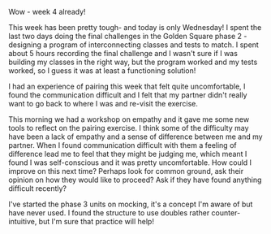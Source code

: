 Wow - week 4 already! 

This week has been pretty tough- and today is only Wednesday! I spent the last two days doing the final challenges in the Golden Square phase 2 - designing a program of interconnecting classes and tests to match. I spent about 5 hours recording the final challenge and I wasn't sure if I was building my classes in the right way, but the program worked and my tests worked, so I guess it was at least a functioning solution!

I had an experience of pairing this week that felt quite uncomfortable, I found the communication difficult and I felt that my partner didn't really want to go back to where I was and re-visit the exercise. 

This morning we had a workshop on empathy and it gave me some new tools to reflect on the pairing exercise. I think some of the difficulty may have been a lack of empathy and a sense of difference between me and my partner. When I found communication difficult with them a feeling of difference lead me to feel that they might be judging me, which meant I found I was self-conscious and it was pretty uncomfortable. How could I improve on this next time? Perhaps look for common ground, ask their opinion on how they would like to proceed? Ask if they have found anything difficult recently? 

I've started the phase 3 units on mocking, it's a concept I'm aware of but have never used. I found the structure to use doubles rather counter-intuitive, but I'm sure that practice will help!


